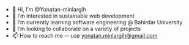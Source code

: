 - 👋 Hi, I’m @Yonatan-minlargih
- 👀 I’m interested in sustainable web development
- 🌱 I’m currently learning software engineering @ Bahirdar University
- 💞️ I’m looking to collaborate on a variety of projects
- 📫 How to reach me -- use yonatan.minlargih@gmail.com 

<!---
Yonatan-minlargih/Yonatan-minlargih is a ✨ special ✨ repository because its `README.md` (this file) appears on your GitHub profile.
You can click the Preview link to take a look at your changes.
--->

